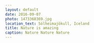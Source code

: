 ```yaml
---
layout: default
date: 2016-09-07
photo: 1473368369.jpg
location_text: Sólheimajökull, Iceland
title: Nature is amazing
caption: Nature Nature Nature
---
```

